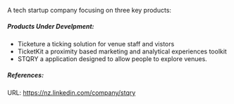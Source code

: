 <!-- markdownlint-disable MD041 -->

A tech startup company focusing on three key products: 

##### Products Under Develpment:

- Ticketure a ticking solution for venue staff and vistors
- TicketKit a proximity based marketing and analytical experiences toolkit
- STQRY a application designed to allow people to explore venues.

##### References:

URL: https://nz.linkedin.com/company/stqry


<!-- markdownlint-disable MD041 -->